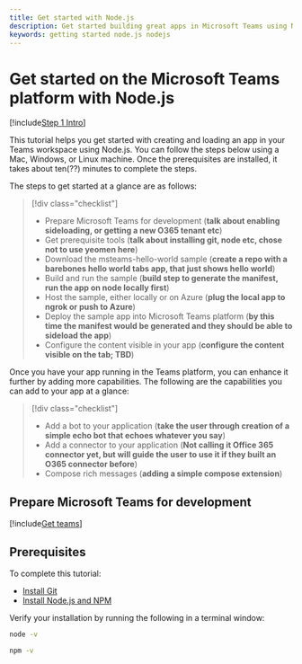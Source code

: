 ```yaml
---
title: Get started with Node.js
description: Get started building great apps in Microsoft Teams using Node.js
keywords: getting started node.js nodejs
---
```

# Get started on the Microsoft Teams platform with Node.js

[!include[Step 1 Intro](~/includes/get-started/step1-intro.md)]

This tutorial helps you get started with creating and loading an app in your Teams workspace using Node.js. You can follow the steps below using a Mac, Windows, or Linux machine. Once the prerequisites are installed, it takes about ten(??) minutes to complete the steps.

The steps to get started at a glance are as follows:

> [!div class="checklist"]
> * Prepare Microsoft Teams for development (**talk about enabling sideloading, or getting a new O365 tenant etc**)
> * Get prerequisite tools (**talk about installing git, node etc, chose not to use yeomen here**)
> * Download the msteams-hello-world sample (**create a repo with a barebones hello world tabs app, that just shows hello world**)
> * Build and run the sample (**build step to generate the manifest, run the app on node locally first**)
> * Host the sample, either locally or on Azure (**plug the local app to ngrok or push to Azure**)
> * Deploy the sample app into Microsoft Teams platform (**by this time the manifest would be generated and they should be able to sideload the app**)
> * Configure the content visible in your app (**configure the content visible on the tab; TBD**)

Once you have your app running in the Teams platform, you can enhance it further by adding more capabilities. The following are the capabilities you can add to your app at a glance:

> [!div class="checklist"]
> * Add a bot to your application (**take the user through creation of a simple echo bot that echoes whatever you say**)
> * Add a connector to your application (**Not calling it Office 365 connector yet, but will guide the user to use it if they built an O365 connector before**)
> * Compose rich messages (**adding a simple compose extension**)

## Prepare Microsoft Teams for development

[!include[Get teams](~/includes/get-started/step1-prepare-for-dev.md)]

## Prerequisites

To complete this tutorial:

* [Install Git](https://git-scm.com/downloads)
* [Install Node.js and NPM](https://nodejs.org/)

Verify your installation by running the following in a terminal window:

```bash
node -v
```

```bash
npm -v
```

<!--
> [!div class="nextstepaction"]
> [Move to the next step](get-started-step2)
-->